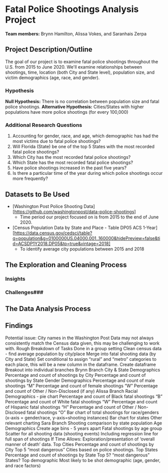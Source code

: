 # Fatal Police Shootings Analysis Project #
**Team members:** Brynn Hamilton, Alissa Vokes, and Saranhais Zerpa

## Project Description/Outline ##
The goal of our project is to examine fatal police shootings throughout the U.S. from 2015 to June 2020. We'll examine relationships between shootings, time, location (both City and State level), population size, and victim demographics (age, race, and gender).

### Hypothesis ###
**Null Hypothesis:** There is no correlation between population size and fatal police shootings.
**Alternative Hypothesis:** Cities/States with higher populations have more police shootings (for every 100,000)


### Additional Research Questions ###
1. Accounting for gender, race, and age, which demographic has had the most victims due to fatal police shootings?
2. Will Florida (State) be one of the top 5 States with the most recorded fatal police shootings? 
3. Which City has the most recorded fatal police shootings? 
4. Which State has the most recorded fatal police shootings?
5. Have police shootings increased in the past five years?
6. Is there a particular time of the year during which police shootings occur more frequently?


## Datasets to Be Used ##
* [Washington Post Police Shooting Data][https://github.com/washingtonpost/data-police-shootings]
    * Time period our project focused on is from 2015 to the end of June 2020.
* [Census Population Data by State and Place - Table DP05 ACS 1-Year][https://data.census.gov/cedsci/table?q=population&g=0100000US.04000.001,.160000&hidePreview=false&tid=ACSDP1Y2018.DP05&tp=true&vintage=2018]
    * To identify average city populations between 2015 and 2018

## The Exploration and Cleaning Process ##

### Insights ###

### Challenges###


## The Data Analysis Process ##

## Findings ##

Potential issue: City names in the Washington Post Data may not always consistently match the Census data given, this may be challenging to work with.
Rough Breakdown of Tasks
Done in a group setting
Clean census data - find average population by city/place
Merge into fatal shooting data (by City and State)
Set conditional to assign “rural” and “metro” categories to each place, this will be a new column in the dataframe. 
Create dataframe
Breakout into individual branches
Brynn Branch
City & State Demographics
Percentage and count of shootings by City
Percentage and count of shootings by State
Gender Demographics
Percentage and count of male shootings “M”
Percentage and count of female shootings “W”
Percentage and count of Other / Non-Disclosed (if any)
Alissa Branch
Racial Demographics - pie chart
Percentage and count of Black fatal shootings “B”
Percentage and count of White fatal shootings “W”
Percentage and count of Hispanic fatal shootings “H”
Percentage and count of Other / Non-Disclosed fatal shootings “O”
Bar chart of total shootings for race/genders
(x-axis = gender/race, y-axis=shooting instances)
Bar chart for states
Other relevant charting
Sara Branch
Shooting comparison by state population
Age Demographics
Create age bins - 5 years apart
Fatal shootings by age group
Scatter for all shooting data (shooting events)
Including regression line for full span of shootings
If Time Allows:
Exploration/presentation of ‘overall manner of death’ data.
Top Cities
Percentage and count of shootings by City
Top 5 “most dangerous” Cities based on police shootings. 
Top States
Percentage and count of shootings by State
Top 5? “most dangerous” States?
Top demographic
Most likely to be shot demographic (age, gender, and race factors)
